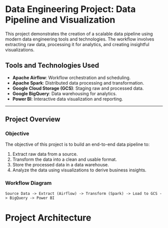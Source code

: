 # Data Engineering Project: Data Pipeline and Visualization

This project demonstrates the creation of a scalable data pipeline using modern data engineering tools and technologies. The workflow involves extracting raw data, processing it for analytics, and creating insightful visualizations.

## Tools and Technologies Used
- **Apache Airflow**: Workflow orchestration and scheduling.
- **Apache Spark**: Distributed data processing and transformation.
- **Google Cloud Storage (GCS)**: Staging raw and processed data.
- **Google BigQuery**: Data warehousing for analytics.
- **Power BI**: Interactive data visualization and reporting.

---

## Project Overview

### Objective
The objective of this project is to build an end-to-end data pipeline to:
1. Extract raw data from a source.
2. Transform the data into a clean and usable format.
3. Store the processed data in a data warehouse.
4. Analyze the data using visualizations to derive business insights.

### Workflow Diagram

```plaintext
Source Data -> Extract (Airflow) -> Transform (Spark) -> Load to GCS -> BigQuery -> Power BI
```

# Project Architecture

